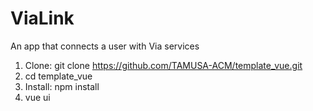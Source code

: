 # ViaLink
An app that connects a user with Via services 
1. Clone: git clone https://github.com/TAMUSA-ACM/template_vue.git 
2. cd template_vue 
3. Install: npm install 
4. vue ui
